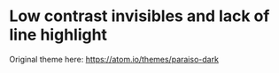 # Low contrast invisibles and lack of line highlight

Original theme here:
https://atom.io/themes/paraiso-dark
